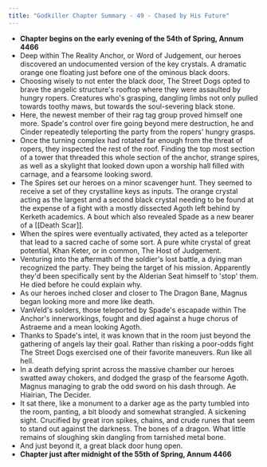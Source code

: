 ```yaml
---
title: "Godkiller Chapter Summary - 49 - Chased by His Future"
---
```

- **Chapter begins on the early evening of the 54th of Spring, Annum 4466**
- Deep within The Reality Anchor, or Word of Judgement, our heroes discovered an undocumented version of the key crystals. A dramatic orange one floating just before one of the ominous black doors.
- Choosing wisely to not enter the black door, The Street Dogs opted to brave the angelic structure's rooftop where they were assaulted by hungry ropers. Creatures who's grasping, dangling limbs not only pulled towards toothy maws, but towards the soul-severing black stone.
- Here, the newest member of their rag tag group proved himself one more. Spade's control over fire going beyond mere destruction, he and Cinder repeatedly teleporting the party from the ropers' hungry grasps.
- Once the turning complex had rotated far enough from the threat of ropers, they inspected the rest of the roof. Finding the top most section of a tower that threaded this whole section of the anchor, strange spires, as well as a skylight that looked down upon a worship hall filled with carnage, and a fearsome looking sword.
- The Spires set our heroes on a minor scavenger hunt. They seemed to receive a set of they crystalline keys as inputs. The orange crystal acting as the largest and a second black crystal needing to be found at the expense of a fight with a mostly dissected Agoth left behind by Kerketh academics. A bout which also revealed Spade as a new bearer of a [[Death Scar]].
- When the spires were eventually activated, they acted as a teleporter that lead to a sacred cache of some sort. A pure white crystal of great potential, Khan Keter, or in common, The Host of Judgement.
- Venturing into the aftermath of the soldier's lost battle, a dying man recognized the party. They being the target of his mission. Apparently they'd been specifically sent by the Alderian Seat himself to 'stop' them. He died before he could explain why.
- As our heroes inched closer and closer to The Dragon Bane, Magnus began looking more and more like death.
- VanVeld's solders, those teleported by Spade's escapade within The Anchor's innerworkings, fought and died against a huge chorus of Astraeme and a mean looking Agoth.
- Thanks to Spade's intel, it was known that in the room just beyond the gathering of angels lay their goal. Rather than risking a poor-odds fight The Street Dogs exercised one of their favorite maneuvers. Run like all hell.
- In a death defying sprint across the massive chamber our heroes swatted away chokers, and dodged the grasp of the fearsome Agoth. Magnus managing to grab the odd sword on his dash through. Ae Hiairian, The Decider.
- It sat there, like a monument to a darker age as the party tumbled into the room, panting, a bit bloody and somewhat strangled. A sickening sight. Crucified by great iron spikes, chains, and crude runes that seem to stand out against the darkness. The bones of a dragon. What little remains of sloughing skin dangling from tarnished metal bone.
- And just beyond it, a great black door hung open.
- **Chapter just after midnight of the 55th of Spring, Annum 4466**